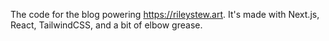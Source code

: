 The code for the blog powering https://rileystew.art.  It's made with Next.js, React, TailwindCSS, and a bit of elbow grease.
